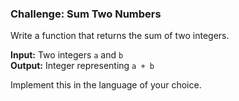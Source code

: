 ### Challenge: Sum Two Numbers

Write a function that returns the sum of two integers.

**Input:** Two integers `a` and `b`  
**Output:** Integer representing `a + b`

Implement this in the language of your choice.
